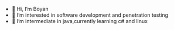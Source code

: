 - 👋 Hi, I’m Boyan
- 👀 I’m interested in software development and penetration testing
- 🌱 I’m intermediate in java,currently learning c# and linux
